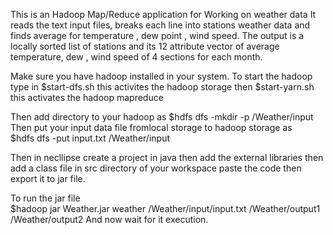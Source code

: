 This is an Hadoop Map/Reduce application for Working on weather data It reads the text input files, breaks each line into stations weather data and finds average for temperature , dew point , wind speed. The output is a locally sorted list of stations and its 12 attribute vector of average temperature, dew , wind speed of 4 sections for each month.


Make sure you have hadoop installed in your system.
To start the hadoop type in 		$start-dfs.sh       this activites the hadoop storage
then 		$start-yarn.sh            this activates the hadoop mapreduce

Then add directory to your hadoop as		$hdfs dfs -mkdir -p /Weather/input
Then put your input data file fromlocal storage to hadoop storage as 	
$hdfs dfs -put input.txt /Weather/input

Then in necllipse create a project in java then add the external libraries then add a class file in src directory of your workspace paste the code then export it to jar file.

To run the jar file 		
$hadoop jar Weather.jar weather /Weather/input/input.txt /Weather/output1 /Weather/output2
And now wait for it execution.

